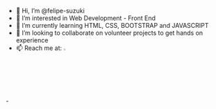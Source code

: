 - 👋 Hi, I’m @felipe-suzuki
- 👀 I’m interested in Web Development - Front End
- 🌱 I’m currently learning HTML, CSS, BOOTSTRAP and JAVASCRIPT
- 💞️ I’m looking to collaborate on volunteer projects to get hands on experience
- 📫 Reach me at: <a href='https://www.linkedin.com/in/luiz-felipe-suzuki-234bb5ab/'>
    <img src="https://camo.githubusercontent.com/9354d286708efe5450394771240324309cd530a93524c988d92296fa01b4bd7e/68747470733a2f2f696d672e69636f6e73382e636f6d2f636f6c6f722f34382f3030303030302f6c696e6b6564696e2e706e67" width="2.5%" data-canonical-src="https://img.icons8.com/color/48/000000/linkedin.png" style="max-width: 100%; margin-top:10px">
</a>
- 

<!---
felipe-suzuki/felipe-suzuki is a ✨ special ✨ repository because its `README.md` (this file) appears on your GitHub profile.
You can click the Preview link to take a look at your changes.
--->
